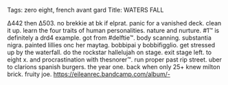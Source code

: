Tags: zero eight, french avant gard
Title: WATERS FALL
  
∆442 then ∆503. no brekkie at bk if elprat. panic for a vanished deck. clean it up. learn the four traits of human personalities. nature and nurture. #1™ is definitely a drd4 example. got from #delftie™. body scanning. substantia nigra. painted lillies onc her maytag. bobbipai y bobbifigglio. get stressed up by the waterfall. do the rockstar hallelujah on stage. exit stage left. to eight x. and procrastination with thesnorer™. run proper past rip street. uber to clarions spanish burgers. the year one. back when only 25+ knew milton brick. fruity joe.
<https://eileanrec.bandcamp.com/album/->